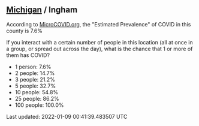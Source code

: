 
## [Michigan](/united-states/michigan) / Ingham

According to [MicroCOVID.org](http://microcovid.org),
the "Estimated Prevalence" of COVID in this county is 7.6%

If you interact with a certain number of people in this location
(all at once in a group, or spread out across the day), what is the chance that
1 or more of them has COVID?

- 1 person: 7.6%
- 2 people: 14.7%
- 3 people: 21.2%
- 5 people: 32.7%
- 10 people: 54.8%
- 25 people: 86.2%
- 100 people: 100.0%

Last updated: 2022-01-09 00:41:39.483507 UTC
